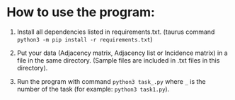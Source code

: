 # How to use the program: 

1. Install all dependencies listed in requirements.txt. (taurus command `python3 -m pip install -r requirements.txt`)

2. Put your data (Adjacency matrix, Adjacency list or Incidence matrix) in a file in the same directory. (Sample files are included in .txt files in this directory).

3. Run the program with command `python3 task_.py` where `_` is the number of the task (for example: `python3 task1.py`). 
